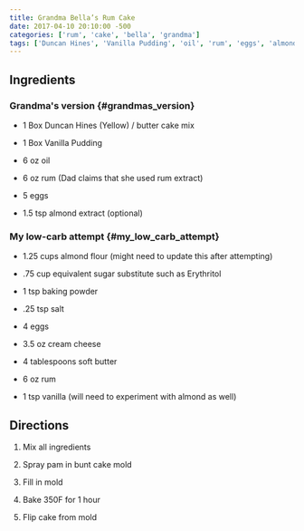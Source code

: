 ```yaml
---
title: Grandma Bella’s Rum Cake
date: 2017-04-10 20:10:00 -500
categories: ['rum', 'cake', 'bella', 'grandma']
tags: ['Duncan Hines', 'Vanilla Pudding', 'oil', 'rum', 'eggs', 'almond extract', 'almond flour', 'sugar substitute', 'baking powder', 'salt', 'cream cheese', 'soft butter', 'vanilla', 'pam', 'cake mold']
---
```


## Ingredients

### Grandma\'s version {#grandmas_version}



-   1 Box Duncan Hines (Yellow) / butter cake mix

-   1 Box Vanilla Pudding

-   6 oz oil

-   6 oz rum (Dad claims that she used rum extract)

-   5 eggs

-   1.5 tsp almond extract (optional)



### My low-carb attempt {#my_low_carb_attempt}



-   1.25 cups almond flour (might need to update this after attempting)

-   .75 cup equivalent sugar substitute such as Erythritol

-   1 tsp baking powder

-   .25 tsp salt

-   4 eggs

-   3.5 oz cream cheese

-   4 tablespoons soft butter

-   6 oz rum

-   1 tsp vanilla (will need to experiment with almond as well)



## Directions



1.  Mix all ingredients

2.  Spray pam in bunt cake mold

3.  Fill in mold

4.  Bake 350F for 1 hour

5.  Flip cake from mold

